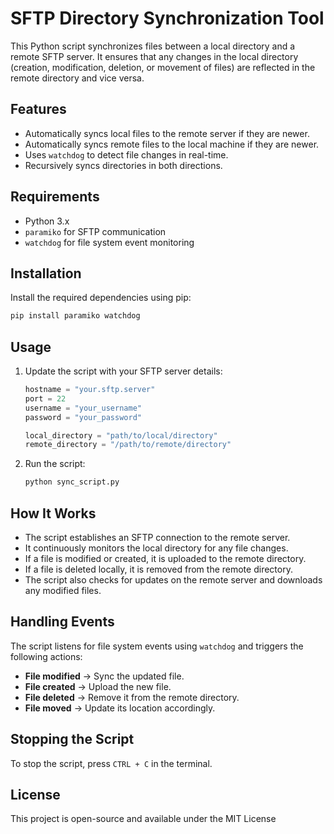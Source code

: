 # SFTP Directory Synchronization Tool

This Python script synchronizes files between a local directory and a remote SFTP server. It ensures that any changes in the local directory (creation, modification, deletion, or movement of files) are reflected in the remote directory and vice versa.

## Features
- Automatically syncs local files to the remote server if they are newer.
- Automatically syncs remote files to the local machine if they are newer.
- Uses `watchdog` to detect file changes in real-time.
- Recursively syncs directories in both directions.

## Requirements
- Python 3.x
- `paramiko` for SFTP communication
- `watchdog` for file system event monitoring

## Installation
Install the required dependencies using pip:
```bash
pip install paramiko watchdog
```

## Usage
1. Update the script with your SFTP server details:
    ```python
    hostname = "your.sftp.server"
    port = 22
    username = "your_username"
    password = "your_password"

    local_directory = "path/to/local/directory"
    remote_directory = "/path/to/remote/directory"
    ```
2. Run the script:
    ```bash
    python sync_script.py
    ```

## How It Works
- The script establishes an SFTP connection to the remote server.
- It continuously monitors the local directory for any file changes.
- If a file is modified or created, it is uploaded to the remote directory.
- If a file is deleted locally, it is removed from the remote directory.
- The script also checks for updates on the remote server and downloads any modified files.

## Handling Events
The script listens for file system events using `watchdog` and triggers the following actions:
- **File modified** → Sync the updated file.
- **File created** → Upload the new file.
- **File deleted** → Remove it from the remote directory.
- **File moved** → Update its location accordingly.

## Stopping the Script
To stop the script, press `CTRL + C` in the terminal.

## License
This project is open-source and available under the MIT License
